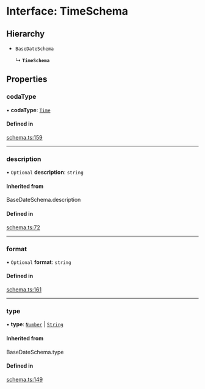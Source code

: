 # Interface: TimeSchema

## Hierarchy

- `BaseDateSchema`

  ↳ **`TimeSchema`**

## Properties

### codaType

• **codaType**: [`Time`](../enums/ValueHintType.md#time)

#### Defined in

[schema.ts:159](https://github.com/coda/packs-sdk/blob/main/schema.ts#L159)

___

### description

• `Optional` **description**: `string`

#### Inherited from

BaseDateSchema.description

#### Defined in

[schema.ts:72](https://github.com/coda/packs-sdk/blob/main/schema.ts#L72)

___

### format

• `Optional` **format**: `string`

#### Defined in

[schema.ts:161](https://github.com/coda/packs-sdk/blob/main/schema.ts#L161)

___

### type

• **type**: [`Number`](../enums/ValueType.md#number) \| [`String`](../enums/ValueType.md#string)

#### Inherited from

BaseDateSchema.type

#### Defined in

[schema.ts:149](https://github.com/coda/packs-sdk/blob/main/schema.ts#L149)
